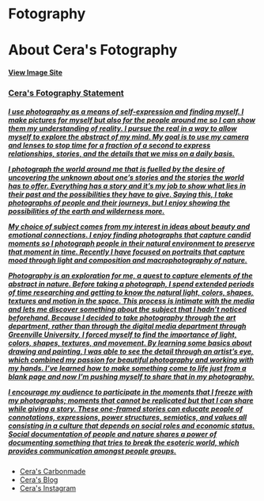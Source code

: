 # Fotography
<!DOCTYPE html>
<html>
  <head><h1>About Cera's Fotography</h1></head>
  <head><a href=><h4>View Image Site</h4></head>
  <div>
  <body>
  <p><h3>Cera's Fotography Statement</h3></p>
      <p><h5>I use photography as a means of self-expression and finding myself. I make pictures for myself but also for the people around me so I can show them my understanding of reality. I pursue the real in a way to allow myself to explore the abstract of my mind. My goal is to use my camera and lenses to stop time for a fraction of a second to express relationships, stories, and the details that we miss on a daily basis.</p>
	<p>I photograph the world around me that is fuelled by the desire of uncovering the unknown about one’s stories and the stories the world has to offer. Everything has a story and it’s my job to show what lies in their past and the possibilities they have to give. Saying this, I take photographs of people and their journeys, but I enjoy showing the possibilities of the earth and wilderness more.</p>
	<p>My choice of subject comes from my interest in ideas about beauty and emotional connections. I enjoy finding photographs that capture candid moments so I photograph people in their natural environment to preserve that moment in time. Recently I have focused on portraits that capture mood through light and composition and macrophotography of nature.</p>
Photography is an exploration for me, a quest to capture elements of the abstract in nature. Before taking a photograph, I spend extended periods of time researching and getting to know the natural light, colors, shapes, textures and motion in the space. This process is intimate with the media and lets me discover something about the subject that I hadn’t noticed beforehand. Because I decided to take photography through the art department, rather than through the digital media department through Greenville University, I forced myself to find the importance of light, colors, shapes, textures, and movement. By learning some basics about drawing and painting, I was able to see the detail through an artist’s eye, which combined my passion for beautiful photography and working with my hands. I’ve learned how to make something come to life just from a blank page and now I’m pushing myself to share that in my photography.</p>
	<p>I encourage my audience to participate in the moments that I freeze with my photographs; moments that cannot be replicated but that I can share while giving a story. These one-framed stories can educate people of connotations, expressions, power structures, semiotics, and values all consisting in a culture that depends on social roles and economic status. Social documentation of people and nature shares a power of documenting something that tries to break the esoteric world, which provides communication amongst people groups.</p></h5></p></div>
  </body>
  <div>
  <ul>
    <li><a href=https://my.carbonmade.com/portfolio>Cera's Carbonmade</li>
    <li><a href=https://wordpress.com/view/fotographcera.wordpress.com>Cera's Blog</li>
    <li><a href=https://www.instagram.com/ceradouglasfoto/>Cera's Instagram</li></ul>
</html>
